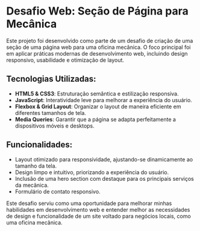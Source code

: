# Desafio Web: Seção de Página para Mecânica

Este projeto foi desenvolvido como parte de um desafio de criação de uma seção de uma página web para uma oficina mecânica. O foco principal foi em aplicar práticas modernas de desenvolvimento web, incluindo design responsivo, usabilidade e otimização de layout.

## Tecnologias Utilizadas:
- **HTML5 & CSS3**: Estruturação semântica e estilização responsiva.
- **JavaScript**: Interatividade leve para melhorar a experiência do usuário.
- **Flexbox & Grid Layout**: Organizar o layout de maneira eficiente em diferentes tamanhos de tela.
- **Media Queries**: Garantir que a página se adapta perfeitamente a dispositivos móveis e desktops.

## Funcionalidades:
- Layout otimizado para responsividade, ajustando-se dinamicamente ao tamanho da tela.
- Design limpo e intuitivo, priorizando a experiência do usuário.
- Inclusão de uma hero section com destaque para os principais serviços da mecânica.
- Formulário de contato responsivo.

Este desafio serviu como uma oportunidade para melhorar minhas habilidades em desenvolvimento web e entender melhor as necessidades de design e funcionalidade de um site voltado para negócios locais, como uma oficina mecânica.
